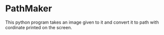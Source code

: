 # PathMaker
This python program takes an image given to it and convert it to path with cordinate printed on the screen.
